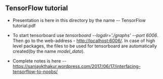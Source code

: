 ## TensorFlow tutorial

* Presentation is here in this directory by the name -- TensorFlow tutorial.pdf

* To start tensorboard use *tensorboard --logdir='./graphs' --port 6006*. Then go to the web-address - [http://localhost:6006/](http://localhost:6006/). In case of high level packages, the files to be used for tensorboard are automatically created(by the name *model_data*).

* Complete notes is here -- https://sanjaykthakur.wordpress.com/2017/06/17/interfacing-tensorflow-to-noobs/
